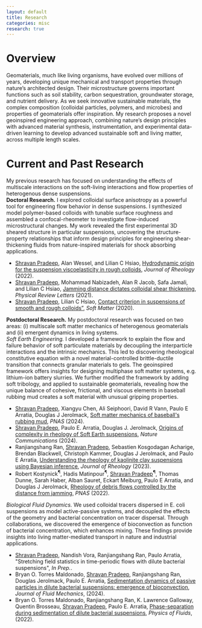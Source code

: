 ```yaml
---
layout: default
title: Research
categories: misc
research: true
---
```

# Overview
Geomaterials, much like living organisms, have evolved over millions of years, developing unique mechanical and transport properties through nature’s architected design. Their microstructure governs important functions such as soil stability, carbon sequestration, groundwater storage, and nutrient delivery. As we seek innovative sustainable materials, the complex composition (colloidal particles, polymers, and microbes) and properties of geomaterials offer inspiration. My research proposes a novel geoinspired engineering approach, combining nature’s design principles with advanced material synthesis, instrumentation, and experimental data-driven learning to develop advanced sustainable soft and living matter, across multiple length scales.

# Current and Past Research
My previous research has focused on understanding the effects of multiscale interactions on the soft-living interactions and flow properties of heterogenous dense suspensions.<br> 
<b>Doctoral Research.</b> I explored colloidal surface anisotropy as a powerful tool for engineering flow behavior in dense suspensions. I synthesized model polymer-based colloids with tunable surface roughness and assembled a confocal-rheometer to investigate flow-induced microstructural changes. My work revealed the first experimental 3D sheared structure in particular suspensions, uncovering the structure-property relationships that inform design principles for engineering shear-thickening fluids from nature-inspired materials for shock absorbing applications.

<ul>
    <li><u>Shravan Pradeep</u>, Alan Wessel, and Lilian C Hsiao, <a href="https://sor.scitation.org/doi/full/10.1122/8.0000424">Hydrodynamic origin for the suspension viscoelasticity in rough colloids</a>, <i>Journal of Rheology</i> (2022).</li>
    <li> <u>Shravan Pradeep</u>, Mohammad Nabizadeh, Alan R Jacob, Safa Jamali, and Lilian C Hsiao, <a href="https://journals.aps.org/prl/abstract/10.1103/PhysRevLett.127.158002">Jamming distance dictates colloidal shear thickening</a>, <i>Physical Review Letters</i> (2021).</li>
    <li><u>Shravan Pradeep</u>, Lilian C Hsiao, <a href="https://pubs.rsc.org/en/content/articlehtml/2020/sm/d0sm00072h">Contact criterion in suspensions of smooth and rough colloids”</a>, <i>Soft Matter</i> (2020).</li>
</ul>

<b> Postdoctoral Research.</b> My postdoctoral research was focused on two areas: (i) multiscale soft matter mechanics of heterogenous geomaterials and (ii) emergent dynamics in living systems.<br>
<i>Soft Earth Engineering.</i> I developed a framework to explain the flow and failure behavior of soft particulate materials by decoupling the interparticle interactions and the intrinsic mechanics. This led to discovering rheological constitutive equation with a novel material-controlled brittle-ductile transition that connects granular materials to gels. The geoinspired framework offers insights for designing multiphase soft matter systems, e.g. lithium-ion battery slurries. We further modified the framework by adding soft tribology, and applied to sustainable geomaterials, revealing how the unique balance of cohesive, frictional, and viscous elements in baseball rubbing mud creates a soft material with unusual gripping properties. 

<ul>
    <li><u>Shravan Pradeep</u>, Xiangyu Chen, Ali Seiphoori, David R Vann, Paulo E Arratia, Douglas J Jerolmack, <a href="https://www.pnas.org/doi/10.1073/pnas.2413514121">Soft matter mechanics of baseball's rubbing mud</a>, <i>PNAS</i> (2024).</li>
    <li><u>Shravan Pradeep</u>, Paulo E. Arratia, Douglas J. Jerolmack, <a href="https://www.nature.com/articles/s41467-024-51357-y">Origins of complexity in rheology of Soft Earth suspensions</a>, <i>Nature Communications</i> (2024).</li>
    <li>Ranjiangshang Ran, <u>Shravan Pradeep</u>, Sebastien Kosgodagan Acharige, Brendan Blackwell, Christoph Kammer, Douglas J Jerolmack, and Paulo E Arratia, <a href="https://sor.scitation.org/doi/full/10.1122/8.0000556">Understanding the rheology of kaolinite clay suspensions using Bayesian inference</a>, <i>Journal of Rheology</i> (2023).</li>
    <li>Robert Kostynick<sup>&#182;</sup>, Hadis Matinpour<sup>&#182;</sup>, <u>Shravan Pradeep</u><sup>&#182;</sup>, Thomas Dunne, Sarah Haber, Alban Sauret, Eckart Meiburg, Paulo E Arratia, and Douglas J Jerolmack, <a href="https://www.pnas.org/doi/abs/10.1073/pnas.2209109119">Rheology of debris flows controlled by the distance from jamming</a>, <i>PNAS</i> (2022).</li>
</ul>  

<i>Biological Fluid Dynamics.</i> We used colloidal tracers dispersed in E. coli suspensions as model active-passive systems, and decoupled the effects of the geometry and bacterial concentration on tracer dispersal. Through collaborations, we discovered the emergence of bioconvection as function of bacterial concentration, which enhances mixing. These findings provide insights into living matter-mediated transport in nature and industrial applications.

<ul>
    <li><u>Shravan Pradeep</u>, Nandish Vora, Ranjiangshang Ran, Paulo Arratia, "Stretching field statistics in time-periodic flows with dilute bacterial suspensions", <i>In Prep.</i>.</li>
    <li>Bryan O. Torres Maldonado, <u>Shravan Pradeep</u>, Ranjiangshang Ran, Douglas Jerolmack, Paulo E. Arratia, <a href="https://www-cambridge-org.proxy.library.upenn.edu/core/journals/journal-of-fluid-mechanics/article/sedimentation-dynamics-of-passive-particles-in-dilute-bacterial-suspensions-emergence-of-bioconvection/86E12EF2BFB361B338D90C9EA3AC9E13">Sedimentation dynamics of passive particles in dilute bacterial suspensions: emergence of bioconvection</a>, <i>Journal of Fluid Mechanics</i>,  (2024).</li>
    <li>Bryan O. Torres Maldonado, Ranjiangshang Ran, K. Lawrence Galloway, Quentin Brosseau, <u>Shravan Pradeep</u>, Paulo E. Arratia, <a href="https://pubs.aip.org/aip/pof/article/34/11/113305/2847148/Phase-separation-during-sedimentation-of-dilute">Phase-separation during sedimentation of dilute bacterial suspensions</a>, <i>Physics of Fluids</i>,  (2022).</li>
</ul>